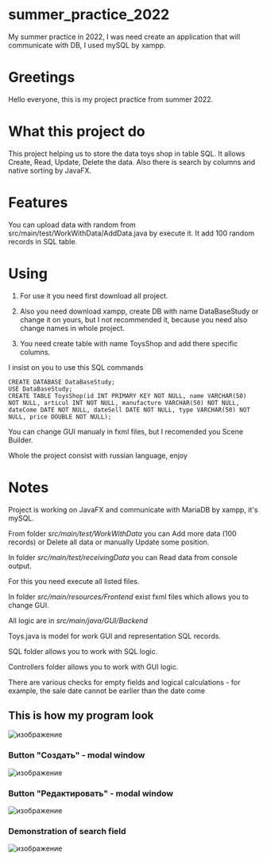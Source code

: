 # summer_practice_2022
My summer practice in 2022, I was need create an application that will communicate with DB, I used mySQL by xampp.

# Greetings
<p>Hello everyone, this is my project practice from summer 2022. </p>

# What this project do

<p>This project helping us to store the data toys shop in table SQL. It allows Create, Read, Update, Delete the data. Also there is search by columns and native sorting by JavaFX.</p>

# Features

<p> You can upload data with random from src/main/test/WorkWithData/AddData.java by execute it. It add 100 random records in SQL table.</p>

# Using

1. For use it you need first download all project. 

2. Also you need download xampp, create DB with name DataBaseStudy or change it on yours, but I not recommended it, because you need also change names in whole project. 

3. You need create table with name ToysShop and add there specific columns. 

<p>I insist on you to use this SQL commands</p>


    CREATE DATABASE DataBaseStudy;
    USE DataBaseStudy;
    CREATE TABLE ToysShop(id INT PRIMARY KEY NOT NULL, name VARCHAR(50) NOT NULL, articul INT NOT NULL, manufacture VARCHAR(50) NOT NULL, dateCome DATE NOT NULL, dateSell DATE NOT NULL, type VARCHAR(50) NOT NULL, price DOUBLE NOT NULL);
    
    
<p>You can  change GUI manualy in fxml files, but I recomended you Scene Builder. </p>
<p>Whole the project consist with russian language, enjoy</p>

# Notes

Project is working on JavaFX and communicate with MariaDB by xampp, it's mySQL.

From folder <i>src/main/test/WorkWithData</i> you can Add more data (100 records) or Delete all data or manually Update some position.

In folder <i>src/main/test/receivingData</i> you can Read data from console output. 

For this you need execute all listed files. 

In folder <i>src/main/resources/Frontend</i> exist fxml files which allows you to change GUI.

All logic are in <i>src/main/java/GUI/Backend</i>

Toys.java is model for work GUI and representation SQL records.

SQL folder allows you to work with SQL logic. 

Controllers folder allows you to work with GUI logic.

There are various checks for empty fields and logical calculations - for example, the sale date cannot be earlier than the date come

## This is how my program look
![изображение](https://user-images.githubusercontent.com/106434706/210998834-472ca88e-fe09-43a1-926b-d51fdba15282.png)

### Button "Создать" - modal window
![изображение](https://user-images.githubusercontent.com/106434706/210998887-833b89a1-8401-4b88-9cd9-76620e19c824.png)

### Button "Редактировать" - modal window
![изображение](https://user-images.githubusercontent.com/106434706/210998990-88bfe3fe-ee8c-4ac2-b474-cc354869d93b.png)

### Demonstration of search field
![изображение](https://user-images.githubusercontent.com/106434706/210999101-164a398c-5e9c-4f28-a53a-55a3b5af0f48.png)
